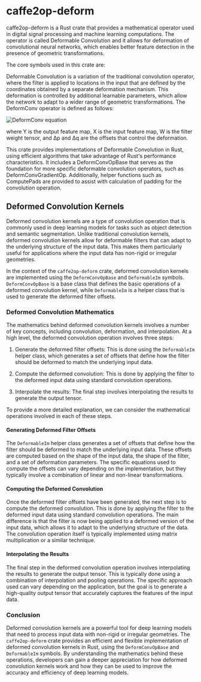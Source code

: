 # caffe2op-deform

caffe2op-deform is a Rust crate that provides
a mathematical operator used in digital signal
processing and machine learning computations. The
operator is called Deformable Convolution and it
allows for deformation of convolutional neural
networks, which enables better feature detection
in the presence of geometric transformations.

The core symbols used in this crate are:

Deformable Convolution is a variation of the
traditional convolution operator, where the filter
is applied to locations in the input that are
defined by the coordinates obtained by a separate
deformation mechanism. This deformation is
controlled by additional learnable parameters,
which allow the network to adapt to a wider range
of geometric transformations. The DeformConv
operator is defined as follows:

![DeformConv equation](https://latex.codecogs.com/svg.image?Y(i,&space;j)&space;=&space;\sum_{k=1}^{K}\sum_{p=1}^{H}\sum_{q=1}^{W}&space;W(k,&space;p,&space;q)&space;X(k,&space;(i&plus;p-\Delta&space;p(k,&space;p,&space;q)),&space;(j&plus;q-\Delta&space;q(k,&space;p,&space;q))) "DeformConv equation")

where Y is the output feature map, X is the input
feature map, W is the filter weight tensor, and
&Delta;p and &Delta;q are the offsets that control
the deformation.

This crate provides implementations of Deformable
Convolution in Rust, using efficient algorithms
that take advantage of Rust's performance
characteristics. It includes a DeformConvOpBase
that serves as the foundation for more specific
deformable convolution operators, such as
DeformConvGradientOp. Additionally, helper
functions such as ComputePads are provided to
assist with calculation of padding for the
convolution operation.


## Deformed Convolution Kernels

Deformed convolution kernels are a type of
convolution operation that is commonly used in
deep learning models for tasks such as object
detection and semantic segmentation. Unlike
traditional convolution kernels, deformed
convolution kernels allow for deformable filters
that can adapt to the underlying structure of the
input data. This makes them particularly useful
for applications where the input data has
non-rigid or irregular geometries.

In the context of the `caffe2op-deform` crate,
deformed convolution kernels are implemented using
the `DeformConvOpBase` and `DeformableIm`
symbols. `DeformConvOpBase` is a base class that
defines the basic operations of a deformed
convolution kernel, while `DeformableIm` is
a helper class that is used to generate the
deformed filter offsets.

### Deformed Convolution Mathematics

The mathematics behind deformed convolution
kernels involves a number of key concepts,
including convolution, deformation, and
interpolation. At a high level, the deformed
convolution operation involves three steps:

1. Generate the deformed filter offsets: This is
   done using the `DeformableIm` helper class,
   which generates a set of offsets that define
   how the filter should be deformed to match the
   underlying input data.

2. Compute the deformed convolution: This is
   done by applying the filter to the deformed
   input data using standard convolution
   operations.

3. Interpolate the results: The final step
   involves interpolating the results to generate
   the output tensor.

To provide a more detailed explanation, we can
consider the mathematical operations involved
in each of these steps.

#### Generating Deformed Filter Offsets

The `DeformableIm` helper class generates a set of
offsets that define how the filter should be
deformed to match the underlying input data. These
offsets are computed based on the shape of the
input data, the shape of the filter, and a set of
deformation parameters. The specific equations
used to compute the offsets can vary depending on
the implementation, but they typically involve
a combination of linear and non-linear
transformations.

#### Computing the Deformed Convolution

Once the deformed filter offsets have been
generated, the next step is to compute the
deformed convolution. This is done by applying the
filter to the deformed input data using standard
convolution operations. The main difference is
that the filter is now being applied to a deformed
version of the input data, which allows it to
adapt to the underlying structure of the data. The
convolution operation itself is typically
implemented using matrix multiplication or
a similar technique.

#### Interpolating the Results

The final step in the deformed convolution
operation involves interpolating the results to
generate the output tensor. This is typically done
using a combination of interpolation and pooling
operations. The specific approach used can vary
depending on the application, but the goal is to
generate a high-quality output tensor that
accurately captures the features of the input
data.

### Conclusion

Deformed convolution kernels are a powerful tool
for deep learning models that need to process
input data with non-rigid or irregular
geometries. The `caffe2op-deform` crate provides
an efficient and flexible implementation of
deformed convolution kernels in Rust, using the
`DeformConvOpBase` and `DeformableIm` symbols. By
understanding the mathematics behind these
operations, developers can gain a deeper
appreciation for how deformed convolution kernels
work and how they can be used to improve the
accuracy and efficiency of deep learning models.

